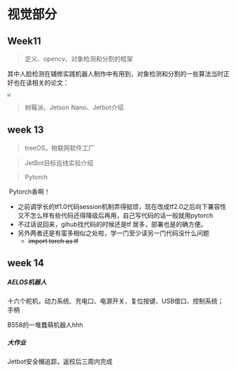 # 视觉部分

## Week11

>定义、opencv、对象检测和分割的框架

其中人脸检测在辅修实践机器人制作中有用到，对象检测和分割的一些算法当时正好也在读相关的论文：

<img src="https://tva1.sinaimg.cn/large/007S8ZIlgy1gf7fsr1w39j315h0u0qlk.jpg" style="zoom:50%;" />



>树莓派、Jetson Nano、Jetbot介绍



## week 13

> treeOS，物联网软件工厂

>JetBot目标巡线实验介绍

>Pytorch

​		Pytorch香啊！

* 之前调学长的tf1.0代码session机制弄得挺烦，现在改成tf2.0之后向下兼容性又不怎么样有些代码还得降级后再用，自己写代码的话一般就用pytorch
* 不过话说回来，gihub找代码的时候还是tf 居多，部署也是的确方便。
* 另外两者还是有蛮多相似之处啦，学一门至少读另一门代码没什么问题
  *  ~~import torch as tf~~





## week 14

##### AELOS机器人

十六个舵机，动力系统、充电口、电源开关、复位按键、USB借口、控制系统；手柄

B558的一堆蠢萌机器人hhh

##### 大作业

Jetbot安全帽追踪，返校后三周内完成